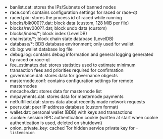 
* banlist.dat: stores the IPs/Subnets of banned nodes
* race.conf: contains configuration settings for raced or race-qt
* raced.pid: stores the process id of raced while running
* blocks/blk000??.dat: block data (custom, 128 MiB per file)
* blocks/rev000??.dat; block undo data (custom)
* blocks/index/*; block index (LevelDB)
* chainstate/*; block chain state database (LevelDB)
* database/*: BDB database environment; only used for wallet 
* db.log: wallet database log file
* debug.log: contains debug information and general logging generated by raced or race-qt
* fee_estimates.dat: stores statistics used to estimate minimum transaction fees and priorities required for confirmation
* governance.dat: stores data for governance obgects
* masternode.conf: contains configuration settings for remote masternodes
* mncache.dat: stores data for masternode list
* mnpayments.dat: stores data for masternode payments
* netfulfilled.dat: stores data about recently made network requests
* peers.dat: peer IP address database (custom format)
* wallet.dat: personal wallet (BDB) with keys and transactions
* .cookie: session RPC authentication cookie (written at start when cookie authentication is used, deleted on shutdown)
* onion_private_key: cached Tor hidden service private key for `-listenonion`
